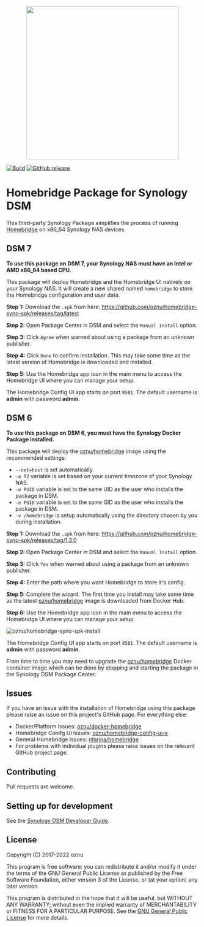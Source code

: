 <p align="center">
<img width="400px" src="https://user-images.githubusercontent.com/3979615/79035227-bdd5be00-7bff-11ea-900f-2fef01bba4ba.png">
</p>

[![Build](https://github.com/oznu/homebridge-syno-spk/workflows/Build/badge.svg)](https://github.com/oznu/homebridge-syno-spk/actions)
[![GitHub release](https://img.shields.io/github/release/oznu/homebridge-syno-spk.svg)](https://github.com/oznu/homebridge-syno-spk/releases/latest)

# Homebridge Package for Synology DSM

This third-party Synology Package simplifies the process of running [Homebridge](https://github.com/nfarina/homebridge) on x86_64 Synology NAS devices.

## DSM 7

**To use this package on DSM 7, your Synology NAS must have an Intel or AMD x86_64 based CPU.**

This package will deploy Homebridge and the Homebridge UI natively on your Synology NAS. It will create a new shared named `homebridge` to store the Homebridge configuration and user data.

**Step 1:** Download the `.spk` from here: https://github.com/oznu/homebridge-syno-spk/releases/tag/latest

**Step 2:** Open Package Center in DSM and select the `Manual Install` option.

**Step 3:** Click `Agree` when warned about using a package from an unknown publisher.

**Step 4:** Click `Done` to confirm installation. This may take some time as the latest version of Homebridge is downloaded and installed.

**Step 5:** Use the Homebridge app icon in the main menu to access the Homebridge UI where you can manage your setup.

The Homebridge Config UI app starts on port `8581`. The default username is **admin** with password **admin**.

## DSM 6

**To use this package on DSM 6, you must have the Synology Docker Package installed.**

This package will deploy the [oznu/homebridge](https://hub.docker.com/r/oznu/homebridge/) image using the recommended settings:

* `--net=host` is set automatically.
* `-e TZ` variable is set based on your current timezone of your Synology NAS.
* `-e PUID` variable is set to the same UID as the user who installs the package in DSM.
* `-e PGID` variable is set to the same GID as the user who installs the package in DSM.
* `-v /homebridge` is setup automatically using the directory chosen by you during installation.

**Step 1:** Download the `.spk` from here: https://github.com/oznu/homebridge-syno-spk/releases/tag/1.3.0

**Step 2:** Open Package Center in DSM and select the `Manual Install` option.

**Step 3:** Click `Yes` when warned about using a package from an unknown publisher.

**Step 4:** Enter the path where you want Homebridge to store it's config.

**Step 5:** Complete the wizard. The first time you install may take some time as the latest [oznu/homebridge](https://hub.docker.com/r/oznu/homebridge/) image is downloaded from Docker Hub.

**Step 6:** Use the Homebridge app icon in the main menu to access the Homebridge UI where you can manage your setup.

![oznu/homebridge-syno-spk-install](https://user-images.githubusercontent.com/3979615/80908354-912a4780-8d62-11ea-9101-80d117900fee.gif)

The Homebridge Config UI app starts on port `8581`. The default username is **admin** with password **admin**.

From time to time you may need to upgrade the [oznu/homebridge](https://hub.docker.com/r/oznu/homebridge/) Docker container image which can be done by stopping and starting the package in the Synology DSM Package Center.

## Issues

If you have an issue with the installation of Homebridge using this package please raise an issue on this project's GitHub page. For everything else:

* Docker/Platform Issues: [oznu/docker-homebridge](https://github.com/oznu/docker-homebridge)
* Homebridge Conifg UI Issues: [oznu/homebridge-config-ui-x](https://github.com/oznu/homebridge-config-ui-x)
* General Homebridge Issues: [nfarina/homebridge](https://github.com/nfarina/homebridge)
* For problems with individual plugins please raise issues on the relevant GitHub project page.

## Contributing

Pull requests are welcome.

## Setting up for development

See the [Synology DSM Developer Guide](https://help.synology.com/developer-guide/).

## License

Copyright (C) 2017-2022 oznu

This program is free software: you can redistribute it and/or modify it under the terms of the GNU General Public License as published by the Free Software Foundation, either version 3 of the License, or (at your option) any later version.

This program is distributed in the hope that it will be useful, but WITHOUT ANY WARRANTY; without even the implied warranty of MERCHANTABILITY or FITNESS FOR A PARTICULAR PURPOSE.  See the [GNU General Public License](./LICENSE) for more details.
